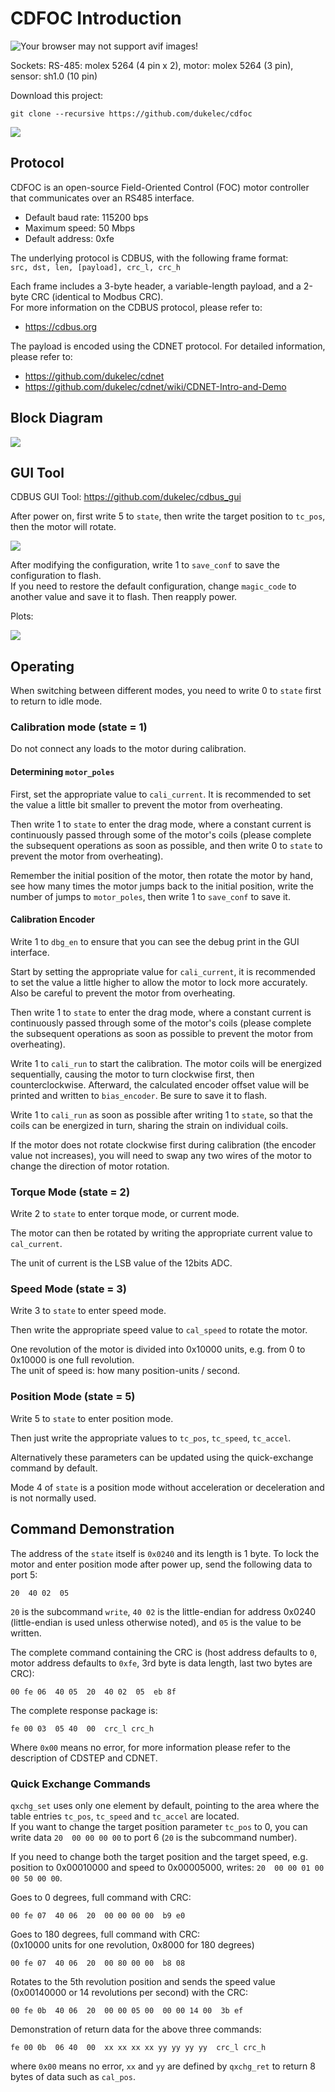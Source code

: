 CDFOC Introduction
=======================================

<img src="doc/cdfoc_v4.avif" alt="Your browser may not support avif images!">

Sockets: RS-485: molex 5264 (4 pin x 2), motor: molex 5264 (3 pin), sensor: sh1.0 (10 pin)

Download this project:
```
git clone --recursive https://github.com/dukelec/cdfoc
```

<img src="doc/cdfoc_motor.avif">


## Protocol

CDFOC is an open-source Field-Oriented Control (FOC) motor controller that communicates over an RS485 interface.
 - Default baud rate: 115200 bps
 - Maximum speed: 50 Mbps
 - Default address: 0xfe

The underlying protocol is CDBUS, with the following frame format:  
`src, dst, len, [payload], crc_l, crc_h`

Each frame includes a 3-byte header, a variable-length payload, and a 2-byte CRC (identical to Modbus CRC).  
For more information on the CDBUS protocol, please refer to:
 - https://cdbus.org

The payload is encoded using the CDNET protocol. For detailed information, please refer to:
 - https://github.com/dukelec/cdnet
 - https://github.com/dukelec/cdnet/wiki/CDNET-Intro-and-Demo


## Block Diagram

<img src="doc/block_diagram.svg">


## GUI Tool

CDBUS GUI Tool: https://github.com/dukelec/cdbus_gui

After power on, first write 5 to `state`, then write the target position to `tc_pos`, then the motor will rotate.

<img src="doc/cdbus_gui.avif">


After modifying the configuration, write 1 to `save_conf` to save the configuration to flash.  
If you need to restore the default configuration, change `magic_code` to another value and save it to flash. Then reapply power.


Plots:

<img src="doc/plot.avif">


## Operating

When switching between different modes, you need to write 0 to `state` first to return to idle mode.

### Calibration mode (state = 1)

Do not connect any loads to the motor during calibration.

#### Determining `motor_poles`

First, set the appropriate value to `cali_current`. It is recommended to set the value a little bit smaller to prevent the motor from overheating.

Then write 1 to `state` to enter the drag mode, where a constant current is continuously passed through some of the motor's coils
(please complete the subsequent operations as soon as possible, and then write 0 to `state` to prevent the motor from overheating).

Remember the initial position of the motor, then rotate the motor by hand, see how many times the motor jumps back to the initial position,
write the number of jumps to `motor_poles`, then write 1 to `save_conf` to save it.


#### Calibration Encoder

Write 1 to `dbg_en` to ensure that you can see the debug print in the GUI interface.

Start by setting the appropriate value for `cali_current`, it is recommended to set the value a little higher to allow the motor to lock more accurately.
Also be careful to prevent the motor from overheating.

Then write 1 to `state` to enter the drag mode, where a constant current is continuously passed through some of the motor's coils
(please complete the subsequent operations as soon as possible to prevent the motor from overheating).

Write 1 to `cali_run` to start the calibration. The motor coils will be energized sequentially, causing the motor to turn clockwise first, then counterclockwise.
Afterward, the calculated encoder offset value will be printed and written to `bias_encoder`. Be sure to save it to flash.

Write 1 to `cali_run` as soon as possible after writing 1 to `state`, so that the coils can be energized in turn, sharing the strain on individual coils.

If the motor does not rotate clockwise first during calibration (the encoder value not increases),
you will need to swap any two wires of the motor to change the direction of motor rotation.


### Torque Mode (state = 2)

Write 2 to `state` to enter torque mode, or current mode. 

The motor can then be rotated by writing the appropriate current value to `cal_current`. 

The unit of current is the LSB value of the 12bits ADC. 


### Speed Mode (state = 3)

Write 3 to `state` to enter speed mode.

Then write the appropriate speed value to `cal_speed` to rotate the motor.

One revolution of the motor is divided into 0x10000 units, e.g. from 0 to 0x10000 is one full revolution.  
The unit of speed is: how many position-units / second.


### Position Mode (state = 5)

Write 5 to `state` to enter position mode.

Then just write the appropriate values to `tc_pos`, `tc_speed`, `tc_accel`.

Alternatively these parameters can be updated using the quick-exchange command by default.

Mode 4 of `state` is a position mode without acceleration or deceleration and is not normally used.


## Command Demonstration

The address of the `state` itself is `0x0240` and its length is 1 byte.
To lock the motor and enter position mode after power up, send the following data to port 5:
```
20  40 02  05
```
`20` is the subcommand `write`, `40 02` is the little-endian for address 0x0240 (little-endian is used unless otherwise noted),
and `05` is the value to be written.


The complete command containing the CRC is (host address defaults to `0`, motor address defaults to `0xfe`, 3rd byte is data length, last two bytes are CRC):

```
00 fe 06  40 05  20  40 02  05  eb 8f
```

The complete response package is:
```
fe 00 03  05 40  00  crc_l crc_h
```

Where `0x00` means no error, for more information please refer to the description of CDSTEP and CDNET.


### Quick Exchange Commands

`qxchg_set` uses only one element by default, pointing to the area where the table entries `tc_pos`, `tc_speed` and `tc_accel` are located.  
If you want to change the target position parameter `tc_pos` to 0, you can write data `20  00 00 00 00` to port 6 (`20` is the subcommand number).  

If you need to change both the target position and the target speed, e.g. position to 0x00010000 and speed to 0x00005000, writes: `20  00 00 01 00  00 50 00 00`.

Goes to 0 degrees, full command with CRC:
```
00 fe 07  40 06  20  00 00 00 00  b9 e0
```

Goes to 180 degrees, full command with CRC:  
(0x10000 units for one revolution, 0x8000 for 180 degrees)

```
00 fe 07  40 06  20  00 80 00 00  b8 08
```

Rotates to the 5th revolution position and sends the speed value (0x00140000 or 14 revolutions per second) with the CRC:
```
00 fe 0b  40 06  20  00 00 05 00  00 00 14 00  3b ef
```

Demonstration of return data for the above three commands:
```
fe 00 0b  06 40  00  xx xx xx xx yy yy yy yy  crc_l crc_h
```

where `0x00` means no error, `xx` and `yy` are defined by `qxchg_ret` to return 8 bytes of data such as `cal_pos`.

